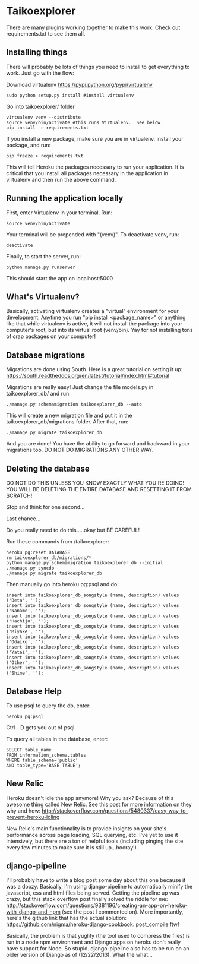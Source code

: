 # Taikoexplorer

There are many plugins working together to make this work.  Check out
requirements.txt to see them all.  

## Installing things

There will probably be lots of things you need to install to get everything to
work.  Just go with the flow:

Download virtualenv https://pypi.python.org/pypi/virtualenv

    sudo python setup.py install #install virtualenv

Go into taikoexplorer/ folder

    virtualenv venv --distribute
    source venv/bin/activate #this runs Virtualenv.  See below.
    pip install -r requirements.txt

If you install a new package, make sure you are in virtualenv, install your
package, and run:

    pip freeze > requirements.txt

This will tell Heroku the packages necessary to run your application.  It is
critical that you install all packages necessary in the application in
virtualenv and then run the above command.

## Running the application locally

First, enter Virtualenv in your terminal.  Run:

    source venv/bin/activate

Your terminal will be prepended with "(venv)".  To deactivate venv, run:

    deactivate

Finally, to start the server, run:

    python manage.py runserver

This should start the app on localhost:5000

## What's Virtualenv?

Basically, activating virtualenv creates a "virtual" environment for your
development.  Anytime you run "pip install <package_name>" or anything like that
while virtualenv is active, it will not install the package into your computer's
root, but into its virtual root (venv/bin).  Yay for not installing tons of crap
packages on your computer!

## Database migrations

Migrations are done using South.  Here is a great tutorial on setting it up:
https://south.readthedocs.org/en/latest/tutorial/index.html#tutorial

Migrations are really easy!  Just change the file models.py in taikoexplorer_db/
and run:

    ./manage.py schemamigration taikoexplorer_db --auto

This will create a new migration file and put it in the
taikoexplorer_db/migrations folder.  After that, run:

    ./manage.py migrate taikoexplorer_db

And you are done!  You have the ability to go forward and backward in your
migrations too.  DO NOT DO MIGRATIONS ANY OTHER WAY.

## Deleting the database
DO NOT DO THIS UNLESS YOU KNOW EXACTLY WHAT YOU'RE DOING!
YOU WILL BE DELETING THE ENTIRE DATABASE AND RESETTING IT FROM SCRATCH!

Stop and think for one second...

Last chance...

Do you really need to do this.....okay but BE CAREFUL!

Run these commands from /taikoexplorer: 

    heroku pg:reset DATABASE
    rm taikoexplorer_db/migrations/*
    python manage.py schemamigration taikoexplorer_db --initial
    ./manage.py syncdb
    ./manage.py migrate taikoexplorer_db
    
Then manually go into heroku pg:psql and do:

    insert into taikoexplorer_db_songstyle (name, description) values ('Beta', '');
    insert into taikoexplorer_db_songstyle (name, description) values ('Naname', '');
    insert into taikoexplorer_db_songstyle (name, description) values ('Hachijo', '');
    insert into taikoexplorer_db_songstyle (name, description) values ('Miyake', '');
    insert into taikoexplorer_db_songstyle (name, description) values ('Odaiko', '');
    insert into taikoexplorer_db_songstyle (name, description) values ('Yatai', '');
    insert into taikoexplorer_db_songstyle (name, description) values ('Other', '');
    insert into taikoexplorer_db_songstyle (name, description) values ('Shime', '');

## Database Help

To use psql to query the db, enter: 

    heroku pg:psql
    
Ctrl - D gets you out of psql

To query all tables in the database, enter:

    SELECT table_name 
    FROM information_schema.tables 
    WHERE table_schema='public' 
    AND table_type='BASE TABLE';
    
## New Relic

Heroku doesn't idle the app anymore!  Why you ask?  Because of this awesome thing called New Relic.  See this post for more information on they why and how: http://stackoverflow.com/questions/5480337/easy-way-to-prevent-heroku-idling

New Relic's main functionality is to provide insights on your site's performance across page loading, SQL querying, etc.  I've yet to use it intensively, but there are a ton of helpful tools (including pinging the site every few minutes to make sure it is still up...hooray!).

## django-pipeline

I'll probably have to write a blog post some day about this one because it was a doozy.  Basically, I'm using django-pipeline to automatically minify the javascript, css and html files being served.  Getting the pipeline up was crazy, but this stack overflow post finally solved the riddle for me: http://stackoverflow.com/questions/9381196/creating-an-app-on-heroku-with-django-and-npm (see the post I commented on).  More importantly, here's the github link that has the actual solution: https://github.com/nigma/heroku-django-cookbook.  post_compile ftw!

Basically, the problem is that yuglify (the tool used to compress the files) is run in a node npm environment and Django apps on heroku don't really have support for Node.  So stupid.  django-pipeline also has to be run on an older version of Django as of (12/22/2013).  What the what...
